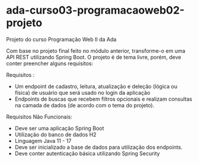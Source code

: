 # ada-curso03-programacaoweb02-projeto
Projeto do curso Programação Web II da Ada

Com base no projeto final feito no módulo anterior, transforme-o em uma API REST utilizando Spring Boot. O projeto é de tema livre, porém, deve conter preencher alguns requisitos:

Requisitos :
* Um endpoint de cadastro, leitura, atualização e deleção (lógica ou física) de usuário que será usado no login da aplicação
* Endpoints de buscas que recebem filtros opcionais e realizam consultas na camada de dados (de acordo com o tema do projeto).

Requisitos Não Funcionais:
* Deve ser uma aplicação Spring Boot
* Utilização do banco de dados H2
* Linguagem Java 11 - 17
* Deve ser inicializado a base de dados para utilização dos endpoints.
* Deve conter autenticação básica utilizando Spring Security

